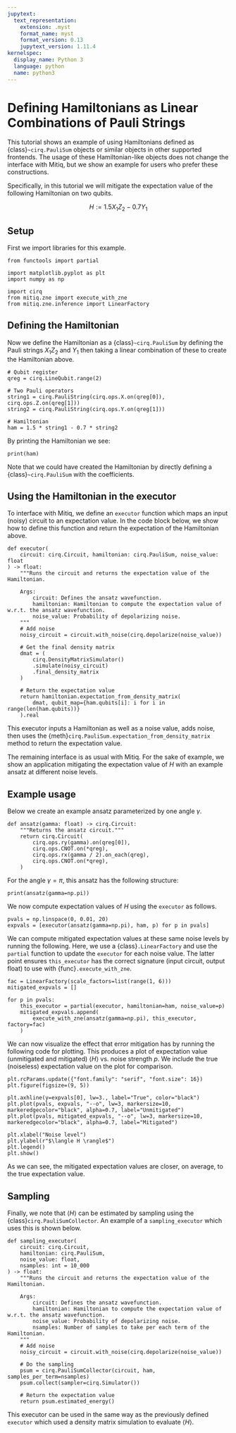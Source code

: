 ```yaml
---
jupytext:
  text_representation:
    extension: .myst
    format_name: myst
    format_version: 0.13
    jupytext_version: 1.11.4
kernelspec:
  display_name: Python 3
  language: python
  name: python3
---
```


# Defining Hamiltonians as Linear Combinations of Pauli Strings

This tutorial shows an example of using Hamiltonians defined as {class}`~cirq.PauliSum` objects or similar objects in other
supported frontends. The usage of these Hamiltonian-like objects does not change the interface with Mitiq, but we
show an example for users who prefer these constructions.

Specifically, in this tutorial we will mitigate the expectation value of the following Hamiltonian on two qubits.

$$
H := 1.5 X_1 Z_2 - 0.7 Y_1
$$

## Setup

First we import libraries for this example.

```{code-cell} ipython3
from functools import partial

import matplotlib.pyplot as plt
import numpy as np

import cirq
from mitiq.zne import execute_with_zne
from mitiq.zne.inference import LinearFactory
```

## Defining the Hamiltonian

Now we define the Hamiltonian as a {class}`~cirq.PauliSum` by defining the Pauli strings $X_1 Z_2$ and $Y_1$ then
taking a linear combination of these to create the Hamiltonian above.

```{code-cell} ipython3
# Qubit register
qreg = cirq.LineQubit.range(2)

# Two Pauli operators
string1 = cirq.PauliString(cirq.ops.X.on(qreg[0]), cirq.ops.Z.on(qreg[1]))
string2 = cirq.PauliString(cirq.ops.Y.on(qreg[1]))

# Hamiltonian
ham = 1.5 * string1 - 0.7 * string2
```

By printing the Hamiltonian we see:

```{code-cell} ipython3
print(ham)
```

Note that we could have created the Hamiltonian by directly defining a {class}`~cirq.PauliSum` with the coefficients.

## Using the Hamiltonian in the executor

To interface with Mitiq, we define an `executor` function which maps an input (noisy) circuit to an expectation
value. In the code block below, we show how to define this function and return the expectation of the Hamiltonian above.

```{code-cell} ipython3
def executor(
    circuit: cirq.Circuit, hamiltonian: cirq.PauliSum, noise_value: float
) -> float:
    """Runs the circuit and returns the expectation value of the Hamiltonian.

    Args:
        circuit: Defines the ansatz wavefunction.
        hamiltonian: Hamiltonian to compute the expectation value of w.r.t. the ansatz wavefunction.
        noise_value: Probability of depolarizing noise.
    """
    # Add noise
    noisy_circuit = circuit.with_noise(cirq.depolarize(noise_value))

    # Get the final density matrix
    dmat = (
        cirq.DensityMatrixSimulator()
        .simulate(noisy_circuit)
        .final_density_matrix
    )

    # Return the expectation value
    return hamiltonian.expectation_from_density_matrix(
        dmat, qubit_map={ham.qubits[i]: i for i in range(len(ham.qubits))}
    ).real
```

This executor inputs a Hamiltonian as well as a noise value, adds noise, then uses the
{meth}`cirq.PauliSum.expectation_from_density_matrix` method to return the expectation value.

The remaining interface is as usual with Mitiq. For the sake of example, we show an application mitigating the
expectation value of $H$ with an example ansatz at different noise levels.

## Example usage

Below we create an example ansatz parameterized by one angle $\gamma$.

```{code-cell} ipython3
def ansatz(gamma: float) -> cirq.Circuit:
    """Returns the ansatz circuit."""
    return cirq.Circuit(
        cirq.ops.ry(gamma).on(qreg[0]),
        cirq.ops.CNOT.on(*qreg),
        cirq.ops.rx(gamma / 2).on_each(qreg),
        cirq.ops.CNOT.on(*qreg),
    )
```

For the angle $\gamma = \pi$, this ansatz has the following structure:

```{code-cell} ipython3
print(ansatz(gamma=np.pi))
```

We now compute expectation values of $H$ using the `executor` as follows.

```{code-cell} ipython3
pvals = np.linspace(0, 0.01, 20)
expvals = [executor(ansatz(gamma=np.pi), ham, p) for p in pvals]
```

We can compute mitigated expectation values at these same noise levels by running the following. Here, we use a
{class}`.LinearFactory` and use the `partial` function to update the `executor` for each noise value. The latter point
ensures `this_executor` has the correct signature (input circuit, output float) to use with {func}`.execute_with_zne`.

```{code-cell} ipython3
fac = LinearFactory(scale_factors=list(range(1, 6)))
mitigated_expvals = []

for p in pvals:
    this_executor = partial(executor, hamiltonian=ham, noise_value=p)
    mitigated_expvals.append(
        execute_with_zne(ansatz(gamma=np.pi), this_executor, factory=fac)
    )
```

We can now visualize the effect that error mitigation has by running the following code for plotting.
This produces a plot of expectation value (unmitigated and mitigated) $\langle H \rangle$ vs. noise strength $p$.
We include the true (noiseless) expectation value on the plot for comparison.

```{code-cell} ipython3
plt.rcParams.update({"font.family": "serif", "font.size": 16})
plt.figure(figsize=(9, 5))

plt.axhline(y=expvals[0], lw=3., label="True", color="black")
plt.plot(pvals, expvals, "--o", lw=3, markersize=10, markeredgecolor="black", alpha=0.7, label="Unmitigated")
plt.plot(pvals, mitigated_expvals, "--o", lw=3, markersize=10, markeredgecolor="black", alpha=0.7, label="Mitigated")

plt.xlabel("Noise level")
plt.ylabel(r"$\langle H \rangle$")
plt.legend()
plt.show()
```

As we can see, the mitigated expectation values are closer, on average, to the true expectation value.

## Sampling

Finally, we note that $\langle H \rangle$ can be estimated by sampling using the {class}`cirq.PauliSumCollector`. An
example of a `sampling_executor` which uses this is shown below.

```{code-cell} ipython3
def sampling_executor(
    circuit: cirq.Circuit,
    hamiltonian: cirq.PauliSum,
    noise_value: float,
    nsamples: int = 10_000
) -> float:
    """Runs the circuit and returns the expectation value of the Hamiltonian.

    Args:
        circuit: Defines the ansatz wavefunction.
        hamiltonian: Hamiltonian to compute the expectation value of w.r.t. the ansatz wavefunction.
        noise_value: Probability of depolarizing noise.
        nsamples: Number of samples to take per each term of the Hamiltonian.
    """
    # Add noise
    noisy_circuit = circuit.with_noise(cirq.depolarize(noise_value))

    # Do the sampling
    psum = cirq.PauliSumCollector(circuit, ham, samples_per_term=nsamples)
    psum.collect(sampler=cirq.Simulator())

    # Return the expectation value
    return psum.estimated_energy()
```

This executor can be used in the same way as the previously defined `executor` which used a density matrix simulation
to evaluate $\langle H \rangle$.

